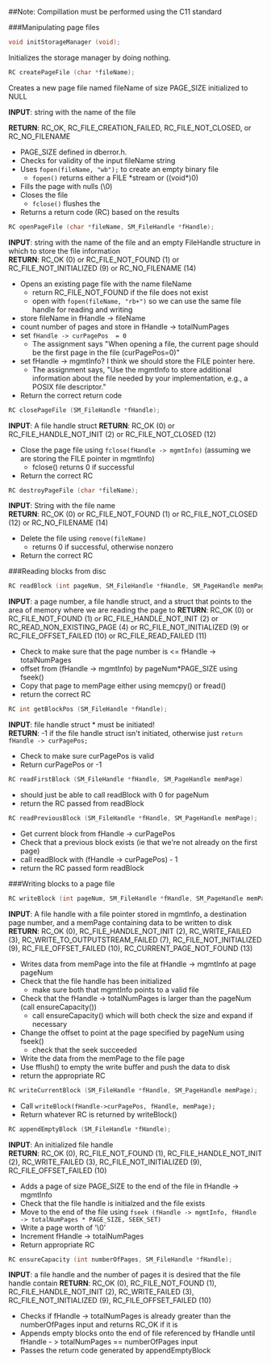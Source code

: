##Note: Compillation must be performed using the C11 standard

###Manipulating page files
```c
void initStorageManager (void);
```
Initializes the storage manager by doing nothing.


```c
RC createPageFile (char *fileName);
```
Creates a new page file named fileName of size PAGE_SIZE initialized to NULL

**INPUT**: string with the name of the file

**RETURN**: RC_OK, RC_FILE_CREATION_FAILED, RC_FILE_NOT_CLOSED, or RC_NO_FILENAME

* PAGE_SIZE defined in dberror.h.
* Checks for validity of the input fileName string
* Uses `fopen(fileName, "wb");` to create an empty binary file
	* `fopen()` returns either a FILE \*stream or ((void\*)0)
* Fills the page with nulls (\0)
* Closes the file
	* `fclose()` flushes the 
* Returns a return code (RC) based on the results


```c
RC openPageFile (char *fileName, SM_FileHandle *fHandle);
```
**INPUT**: string with the name of the file and an empty FileHandle structure in which to store the file information	
**RETURN**: RC_OK (0) or RC_FILE_NOT_FOUND (1) or RC_FILE_NOT_INITIALIZED (9) or RC_NO_FILENAME (14)	
* Opens an existing page file with the name fileName		
	* return RC_FILE_NOT_FOUND if the file does not exist	
	* open with `fopen(fileName, "rb+")` so we can use the same file handle for reading and writing	
* store fileName in fHandle -> fileName	
* count number of pages and store in fHandle -> totalNumPages	
* set `fHandle -> curPagePos  = 0`		
	* The assignment says "When opening a file, the current page should be the first page in the file (curPagePos=0)"	
* set fHandle -> mgmtInfo? I think we should store the FILE pointer here.		
	* The assignment says, "Use the mgmtInfo to store additional information about the file needed by your implementation, e.g., a POSIX file descriptor."	
* Return the correct return code	


```c
RC closePageFile (SM_FileHandle *fHandle);
```
**INPUT**: A file handle struct	
**RETURN**: RC_OK (0) or RC_FILE_HANDLE_NOT_INIT (2) or RC_FILE_NOT_CLOSED (12)	
* Close the page file using `fclose(fHandle -> mgmtInfo)` (assuming we are storing the FILE pointer in mgmtInfo)		
	* fclose() returns 0 if successful	
* Return the correct RC	


```c
RC destroyPageFile (char *fileName);
```
**INPUT**: String with the file name	
**RETURN**: RC_OK (0) or RC_FILE_NOT_FOUND (1) or RC_FILE_NOT_CLOSED (12) or RC_NO_FILENAME (14)	
* Delete the file using `remove(fileName)`		
	* returns 0 if successful, otherwise nonzero	
* Return the correct RC	


###Reading blocks from disc
```c
RC readBlock (int pageNum, SM_FileHandle *fHandle, SM_PageHandle memPage);
```
**INPUT**: a page number, a file handle struct, and a struct that points to the area of memory where we are reading the page to	
**RETURN**: RC_OK (0) or RC_FILE_NOT_FOUND (1) or RC_FILE_HANDLE_NOT_INIT (2) or RC_READ_NON_EXISTING_PAGE (4) or RC_FILE_NOT_INITIALIZED (9) or RC_FILE_OFFSET_FAILED (10) or RC_FILE_READ_FAILED (11)	
* Check to make sure that the page number is <= fHandle -> totalNumPages	
* offset from (fHandle -> mgmtInfo) by pageNum\*PAGE_SIZE using fseek()	
* Copy that page to memPage either using memcpy() or fread()	
* return the correct RC	


```c
RC int getBlockPos (SM_FileHandle *fHandle);
```
**INPUT**: file handle struct * must be initiated!	
**RETURN**: -1 if the file handle struct isn't initiated, otherwise just `return fHandle -> curPagePos;`	
* Check to make sure curPagePos is valid	
* Return curPagePos or -1	


```c
RC readFirstBlock (SM_FileHandle *fHandle, SM_PageHandle memPage)
```
* should just be able to call readBlock with 0 for pageNum	
* return the RC passed from readBlock	


```c
RC readPreviousBlock (SM_FileHandle *fHandle, SM_PageHandle memPage);
```
* Get current block from fHandle -> curPagePos	
* Check that a previous block exists (ie that we're not already on the first page)	
* call readBlock with (fHandle -> curPagePos) - 1	
* return the RC passed form readBlock	


###Writing blocks to a page file
```c
RC writeBlock (int pageNum, SM_FileHandle *fHandle, SM_PageHandle memPage);
```
**INPUT**: A file handle with a file pointer stored in mgmtInfo, a destination page number, and a memPage containing data to be written to disk  
**RETURN**: RC_OK (0), RC_FILE_HANDLE_NOT_INIT (2), RC_WRITE_FAILED (3), RC_WRITE_TO_OUTPUTSTREAM_FAILED (7), RC_FILE_NOT_INITIALIZED (9), RC_FILE_OFFSET_FAILED (10), RC_CURRENT_PAGE_NOT_FOUND (13)  
* Writes data from memPage into the file at fHandle -> mgmtInfo at page pageNum  
* Check that the file handle has been initialized  	
  * make sure both that mgmtInfo points to a valid file	
* Check that the fHandle -> totalNumPages is larger than the pageNum (call ensureCapacity())  	
  * call ensureCapacity() which will both check the size and expand if necessary	
* Change the offset to point at the page specified by pageNum using fseek()  	
  * check that the seek succeeded	
* Write the data from the memPage to the file page	
* Use fflush() to empty the write buffer and push the data to disk	
* return the appropriate RC	


```c
RC writeCurrentBlock (SM_FileHandle *fHandle, SM_PageHandle memPage);
```
* Call `writeBlock(fHandle->curPagePos, fHandle, memPage);`	
* Return whatever RC is returned by writeBlock()	
	

```c
RC appendEmptyBlock (SM_FileHandle *fHandle);
```
**INPUT**: An initialized file handle	
**RETURN**: RC_OK (0), RC_FILE_NOT_FOUND (1), RC_FILE_HANDLE_NOT_INIT (2), RC_WRITE_FAILED (3), RC_FILE_NOT_INITIALIZED (9), RC_FILE_OFFSET_FAILED (10)  
* Adds a page of size PAGE_SIZE to the end of the file in fHandle -> mgmtInfo  
* Check that the file handle is initialzed and the file exists	
* Move to the end of the file using `fseek (fHandle -> mgmtInfo, fHandle -> totalNumPages * PAGE_SIZE, SEEK_SET)`	
* Write a page worth of '\0'	
* Increment fHandle -> totalNumPages	
* Return appropriate RC	


```c
RC ensureCapacity (int numberOfPages, SM_FileHandle *fHandle);
```
**INPUT**: a file handle and the number of pages it is desired that the file handle contain	
**RETURN**: RC_OK (0), RC_FILE_NOT_FOUND (1), RC_FILE_HANDLE_NOT_INIT (2), RC_WRITE_FAILED (3), RC_FILE_NOT_INITIALIZED (9), RC_FILE_OFFSET_FAILED (10)	
* Checks if fHandle -> totalNumPages is already greater than the numberOfPages input and returns RC_OK if it is	
* Appends empty blocks onto the end of file referenced by fHandle until fHandle - > totalNumPages == numberOfPages input	
* Passes the return code generated by appendEmptyBlock	